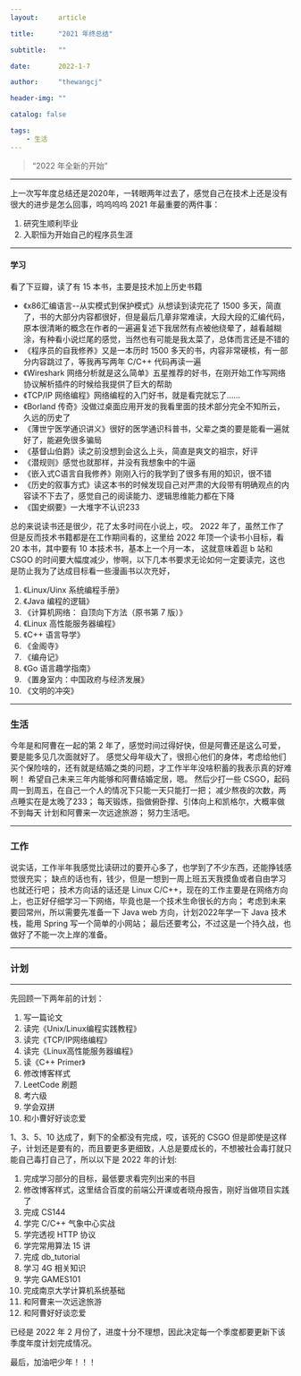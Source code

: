 ```yaml
---
layout:     article

title:      "2021 年终总结"

subtitle:   ""

date:       2022-1-7

author:     "thewangcj"

header-img: ""

catalog: false

tags:
    - 生活
---
```


> “2022 年全新的开始”

------

<!--more-->

上一次写年度总结还是2020年，一转眼两年过去了，感觉自己在技术上还是没有很大的进步是怎么回事，呜呜呜呜
2021 年最重要的两件事：
1. 研究生顺利毕业
2. 入职恒为开始自己的程序员生涯
---
#### 学习
看了下豆瓣，读了有 15 本书，主要是技术加上历史书籍

- 《x86汇编语言--从实模式到保护模式》从想读到读完花了 1500 多天，简直了，书的大部分内容都很好，但是最后几章非常难读，大段大段的汇编代码，原本很清晰的概念在作者的一遍遍复述下我居然有点被他绕晕了，越看越糊涂，有种看小说烂尾的感觉，当然也有可能是我太菜了，总体而言还是不错的
- 《程序员的自我修养》又是一本历时 1500 多天的书，内容非常硬核，有一部分内容跳过了，等我再写两年 C/C++ 代码再读一遍
- 《Wireshark 网络分析就是这么简单》五星推荐的好书，在刚开始工作写网络协议解析插件的时候给我提供了巨大的帮助
- 《TCP/IP 网络编程》网络编程的入门好书，就是看完就忘了……
- 《Borland 传奇》没做过桌面应用开发的我看里面的技术部分完全不知所云，久远的历史了
- 《薄世宁医学通识讲义》很好的医学通识科普书，父辈之类的要是能看一遍就好了，能避免很多骗局
- 《基督山伯爵》读之前没想到会这么上头，简直是爽文的祖宗，好评
- 《潜规则》感觉也就那样，并没有我想象中的牛逼
- 《嵌入式C语言自我修养》刚刚入行的我学到了很多有用的知识，很不错
- 《历史的叙事方式》读这本书的时候发现自己对严肃的大段带有明确观点的内容读不下去了，感觉自己的阅读能力、逻辑思维能力都在下降
- 《国史纲要》一大堆字不认识233

总的来说读书还是很少，花了太多时间在小说上，哎。
2022 年了，虽然工作了但是反而技术书籍都是在工作期间看的，这里给 2022 年顶一个读书小目标，看 20 本书，其中要有 10 本技术书，基本上一个月一本，
这就意味着逛 b 站和 CSGO 的时间要大幅度减少，惨啊，以下几本书要求无论如何一定要读完，这也是防止我为了达成目标看一些漫画书以次充好，
1. 《Linux/Uinx 系统编程手册》
2. 《Java 编程的逻辑》
3. 《计算机网络： 自顶向下方法（原书第 7 版）》
4. 《Linux 高性能服务器编程》
5. 《C++ 语言导学》
6. 《金阁寺》
7. 《编舟记》
8. 《Go 语言趣学指南》
9. 《置身室内：中国政府与经济发展》
10. 《文明的冲突》
---
### 生活

今年是和阿曹在一起的第 2 年了，感觉时间过得好快，但是阿曹还是这么可爱，要是能多见几次面就好了。
感觉父母年级大了，很担心他们的身体，考虑给他们买个保险啥的，还有就是结婚之类的问题，才工作半年没啥积蓄的我表示真的好难啊！
希望自己未来三年内能够和阿曹结婚定居，嗯。
然后少打一些 CSGO，起码周一到周五，在自己一个人的情况下只能一天只能打一把；
减少熬夜的次数，两点睡实在是太晚了233；
每天锻炼，指做俯卧撑、引体向上和凯格尔，大概率做不到每天
计划和阿曹来一次远途旅游；
努力生活吧。

---

### 工作

说实话，工作半年我感觉比读研过的要开心多了，也学到了不少东西，还能挣钱感觉很充实；
缺点的话也有，钱少，但是一想到一周上班五天我摸鱼或者自由学习也就还行吧；
技术方向话的话还是 Linux C/C++，现在的工作主要是在网络方向上，也正好仔细学习一下网络，毕竟也是一个技术生命很长的方向；
考虑到未来要回常州，所以需要先准备一下 Java web 方向，计划2022年学一下 Java 技术栈，能用 Spring 写一个简单的小网站；
最后还要考公，不过这是一个持久战，也做好了不能一次上岸的准备。

---

### 计划
---

先回顾一下两年前的计划：
1. 写一篇论文
2. 读完《Unix/Linux编程实践教程》
3. 读完《TCP/IP网络编程》
4. 读完《Linux高性能服务器编程》
5. 读《C++ Primer》
6. 修改博客样式
7. LeetCode 刷题
8. 考六级
9. 学会双拼
10. 和小曹好好谈恋爱

1、3、5、10 达成了，剩下的全都没有完成，哎，该死的 CSGO
但是即使是这样子，计划还是要有的，而且要更多更细致，人总是要成长的，不想被社会毒打就只能自己毒打自己了，所以以下是 2022 年的计划:

1. 完成学习部分的目标，最低要求看完列出来的书目
2. 修改博客样式，这里结合百度的前端公开课或者晓舟报告，刚好当做项目实践了
3. 完成 CS144
4. 学完 C/C++ 气象中心实战
5. 学完透视 HTTP 协议
6. 学完常用算法 15 讲
7. 完成 db_tutorial
8. 学习 4G 相关知识
9. 学完 GAMES101
10. 完成南京大学计算机系统基础
11. 和阿曹来一次远途旅游
12. 和阿曹好好谈恋爱

已经是 2022 年 2 月份了，进度十分不理想，因此决定每一个季度都要更新下该季度年度计划完成情况。

最后，加油吧少年！！！